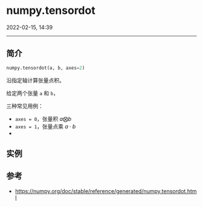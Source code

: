 # numpy.tensordot

2022-02-15, 14:39
***

## 简介

```python
numpy.tensordot(a, b, axes=2)
```

沿指定轴计算张量点积。

给定两个张量 `a` 和 `b`，

三种常见用例：

- `axes = 0`，张量积 $a \bigotimes b$
- `axes = 1`，张量点乘 $a \cdot b$
- 

## 实例



## 参考

- https://numpy.org/doc/stable/reference/generated/numpy.tensordot.html
